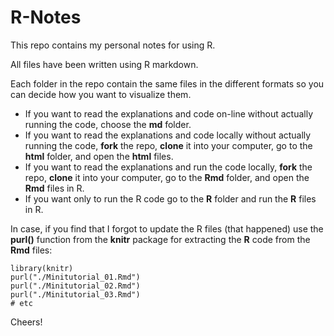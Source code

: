 R-Notes
=======
This repo contains my personal notes for using R.

All files have been written using R markdown.

Each folder in the repo contain the same files in the different formats so you can decide how you want to visualize them.

* If you want to read the explanations and code on-line without actually running the code, choose the **md** folder.
* If you want to read the explanations and code locally without actually running the code, **fork** the repo, **clone** it into your computer, go to the **html** folder, and open the **html** files.
* If you want to read the explanations and run the code locally, **fork** the repo, **clone** it into your computer, go to the **Rmd** folder, and open the **Rmd** files in R.
* If you want only to run the R code go to the **R** folder and run the **R** files in R.
	
In case, if you find that I forgot to update the R files (that happened) use the **purl()** function from the **knitr** package for extracting the **R** code from the **Rmd** files:

	library(knitr)
	purl("./Minitutorial_01.Rmd")
	purl("./Minitutorial_02.Rmd")
	purl("./Minitutorial_03.Rmd")
	# etc

Cheers!
